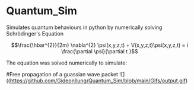 # Quantum_Sim
Simulates quantum behaviours in python by numerically solving Schrödinger's Equation

$$\frac{\hbar^{2}}{2m} \nabla^{2} \psi(x,y,z,t) + V(x,y,z,t)\psi(x,y,z,t) = i \frac{\partial \psi}{\partial t }$$

The equation was solved numerically to simulate:

#Free propagation of a guassian wave packet
![]((https://github.com/GideonIlung/Quantum_Sim/blob/main/Gifs/output.gif)
